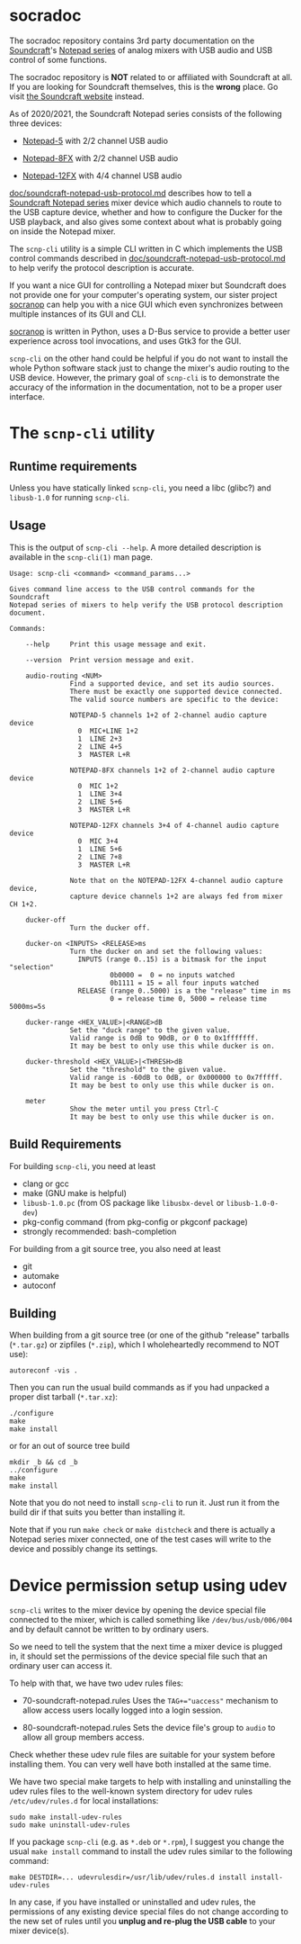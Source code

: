 socradoc
========

The socradoc repository contains 3rd party documentation on the
[Soundcraft](https://www.soundcraft.com/)'s [Notepad
series](https://www.soundcraft.com/en/product_families/notepad-series)
of analog mixers with USB audio and USB control of some functions.

The socradoc repository is **NOT** related to or affiliated with
Soundcraft at all. If you are looking for Soundcraft themselves, this
is the **wrong** place. Go visit [the Soundcraft
website](https://www.soundcraft.com/) instead.

As of 2020/2021, the Soundcraft Notepad series consists of the
following three devices:

  * [Notepad-5](https://www.soundcraft.com/en/products/notepad-5)
    with 2/2 channel USB audio

  * [Notepad-8FX](https://www.soundcraft.com/en/products/notepad-8fx)
    with 2/2 channel USB audio

  * [Notepad-12FX](https://www.soundcraft.com/en/products/notepad-12fx)
    with 4/4 channel USB audio

[doc/soundcraft-notepad-usb-protocol.md](doc/soundcraft-notepad-usb-protocol.md)
describes how to tell a [Soundcraft Notepad
series](https://www.soundcraft.com/en/product_families/notepad-series)
mixer device which audio channels to route to the USB capture device,
whether and how to configure the Ducker for the USB playback, and also
gives some context about what is probably going on inside the Notepad
mixer.

The `scnp-cli` utility is a simple CLI written in C which implements
the USB control commands described in
[doc/soundcraft-notepad-usb-protocol.md](doc/soundcraft-notepad-usb-protocol.md)
to help verify the protocol description is accurate.

If you want a nice GUI for controlling a Notepad mixer but Soundcraft
does not provide one for your computer's operating system, our sister
project [socranop](https://github.com/socratools/socranop) can help
you with a nice GUI which even synchronizes between multiple instances
of its GUI and CLI.

[socranop](https://github.com/socratools/socranop) is written in
Python, uses a D-Bus service to provide a better user experience
across tool invocations, and uses Gtk3 for the GUI.

`scnp-cli` on the other hand could be helpful if you do not want to
install the whole Python software stack just to change the mixer's
audio routing to the USB device. However, the primary goal of
`scnp-cli` is to demonstrate the accuracy of the information in the
documentation, not to be a proper user interface.


The `scnp-cli` utility
======================


Runtime requirements
--------------------

Unless you have statically linked `scnp-cli`, you need a libc (glibc?)
and `libusb-1.0` for running `scnp-cli`.


Usage
-----

This is the output of `scnp-cli --help`. A more detailed description
is available in the `scnp-cli(1)` man page.

```
Usage: scnp-cli <command> <command_params...>

Gives command line access to the USB control commands for the Soundcraft
Notepad series of mixers to help verify the USB protocol description document.

Commands:

    --help     Print this usage message and exit.

    --version  Print version message and exit.

    audio-routing <NUM>
               Find a supported device, and set its audio sources.
               There must be exactly one supported device connected.
               The valid source numbers are specific to the device:

               NOTEPAD-5 channels 1+2 of 2-channel audio capture device
                 0  MIC+LINE 1+2
                 1  LINE 2+3
                 2  LINE 4+5
                 3  MASTER L+R

               NOTEPAD-8FX channels 1+2 of 2-channel audio capture device
                 0  MIC 1+2
                 1  LINE 3+4
                 2  LINE 5+6
                 3  MASTER L+R

               NOTEPAD-12FX channels 3+4 of 4-channel audio capture device
                 0  MIC 3+4
                 1  LINE 5+6
                 2  LINE 7+8
                 3  MASTER L+R

               Note that on the NOTEPAD-12FX 4-channel audio capture device,
               capture device channels 1+2 are always fed from mixer CH 1+2.

    ducker-off
               Turn the ducker off.

    ducker-on <INPUTS> <RELEASE>ms
               Turn the ducker on and set the following values:
                 INPUTS (range 0..15) is a bitmask for the input "selection"
                         0b0000 =  0 = no inputs watched
                         0b1111 = 15 = all four inputs watched
                 RELEASE (range 0..5000) is a the "release" time in ms
                         0 = release time 0, 5000 = release time 5000ms=5s

    ducker-range <HEX_VALUE>|<RANGE>dB
               Set the "duck range" to the given value.
               Valid range is 0dB to 90dB, or 0 to 0x1fffffff.
               It may be best to only use this while ducker is on.

    ducker-threshold <HEX_VALUE>|<THRESH>dB
               Set the "threshold" to the given value.
               Valid range is -60dB to 0dB, or 0x000000 to 0x7fffff.
               It may be best to only use this while ducker is on.

    meter
               Show the meter until you press Ctrl-C
               It may be best to only use this while ducker is on.
```


Build Requirements
------------------

For building `scnp-cli`, you need at least

  * clang or gcc
  * make (GNU make is helpful)
  * `libusb-1.0.pc` (from OS package like `libusbx-devel` or `libusb-1.0-0-dev`)
  * pkg-config command (from pkg-config or pkgconf package)
  * strongly recommended: bash-completion

For building from a git source tree, you also need at least

  * git
  * automake
  * autoconf


Building
--------

When building from a git source tree (or one of the github "release"
tarballs (`*.tar.gz`) or zipfiles (`*.zip`), which I wholeheartedly
recommend to NOT use):

    autoreconf -vis .

Then you can run the usual build commands as if you had unpacked a
proper dist tarball (`*.tar.xz`):

    ./configure
    make
    make install

or for an out of source tree build

    mkdir _b && cd _b
    ../configure
    make
    make install

Note that you do not need to install `scnp-cli` to run it. Just run it
from the build dir if that suits you better than installing it.

Note that if you run `make check` or `make distcheck` and there is
actually a Notepad series mixer connected, one of the test cases will
write to the device and possibly change its settings.


Device permission setup using udev
==================================

`scnp-cli` writes to the mixer device by opening the device special
file connected to the mixer, which is called something like
`/dev/bus/usb/006/004` and by default cannot be written to by ordinary
users.

So we need to tell the system that the next time a mixer device is
plugged in, it should set the permissions of the device special file
such that an ordinary user can access it.

To help with that, we have two udev rules files:

  * 70-soundcraft-notepad.rules 
    Uses the `TAG+="uaccess"` mechanism to allow access users locally
    logged into a login session.

  * 80-soundcraft-notepad.rules 
    Sets the device file's group to `audio` to allow all group members
    access.

Check whether these udev rule files are suitable for your system
before installing them. You can very well have both installed at the
same time.

We have two special make targets to help with installing and
uninstalling the udev rules files to the well-known system directory
for udev rules `/etc/udev/rules.d` for local installations:

    sudo make install-udev-rules
    sudo make uninstall-udev-rules

If you package `scnp-cli` (e.g. as `*.deb` or `*.rpm`), I suggest you
change the usual `make install` command to install the udev rules
similar to the following command:

    make DESTDIR=... udevrulesdir=/usr/lib/udev/rules.d install install-udev-rules

In any case, if you have installed or uninstalled and udev rules, the
permissions of any existing device special files do not change
according to the new set of rules until you **unplug and re-plug the
USB cable** to your mixer device(s).
